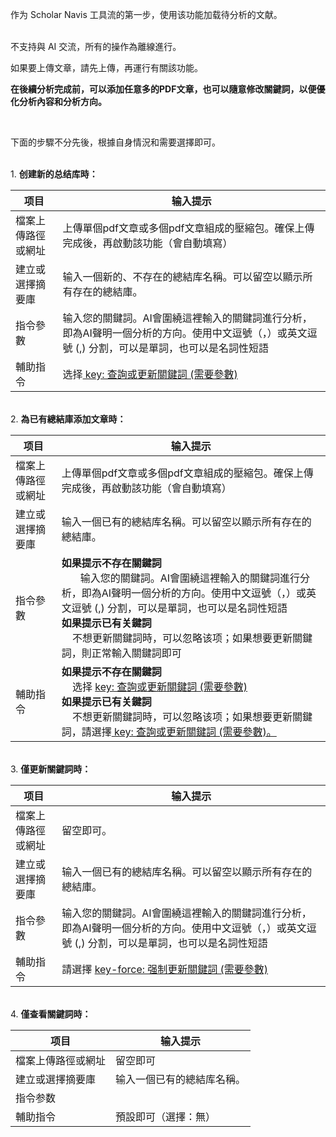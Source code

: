 作为 Scholar Navis 工具流的第一步，使用该功能加载待分析的文献。

<br>不支持與 AI 交流，所有的操作為離線進行。

如果要上傳文章，請先上傳，再運行有關該功能。

**在後續分析完成前，可以添加任意多的PDF文章，也可以隨意修改關鍵詞，以便優化分析內容和分析方向。** 

<br>

下面的步驟不分先後，根據自身情況和需要選擇即可。

<br>1. **创建新的总结库時：**

| 项目        | 输入提示                                                                          |
| --------- | ----------------------------------------------------------------------------- |
| 檔案上傳路徑或網址 | 上傳單個pdf文章或多個pdf文章組成的壓縮包。確保上傳完成後，再啟動該功能（會自動填寫）                                 |
| 建立或選擇摘要庫  | 输入一個新的、不存在的總結库名稱。可以留空以顯示所有存在的總結庫。                                             |
| 指令參數      | 输入您的關鍵詞。AI會圍繞這裡輸入的關鍵詞進行分析，即為AI聲明一個分析的方向。使用中文逗號（，）或英文逗號 (,) 分割，可以是單詞，也可以是名詞性短語 |
| 輔助指令      | 选择<u> key: 查詢或更新關鍵詞 (需要參數)</u>                                                |

<br>2. **為已有總結庫添加文章時：**

| 项目        | 输入提示                                                                                                                                                                              |
| --------- | --------------------------------------------------------------------------------------------------------------------------------------------------------------------------------- |
| 檔案上傳路徑或網址 | 上傳單個pdf文章或多個pdf文章組成的壓縮包。確保上傳完成後，再啟動該功能（會自動填寫）                                                                                                                                     |
| 建立或選擇摘要庫  | 输入一個已有的總結库名稱。可以留空以顯示所有存在的總結庫。                                                                                                                                                     |
| 指令參數      | <b>**如果提示不存在關鍵詞**</b><br>       输入您的關鍵詞。AI會圍繞這裡輸入的關鍵詞進行分析，即為AI聲明一個分析的方向。使用中文逗號（，）或英文逗號 (,) 分割，可以是單詞，也可以是名詞性短語<br><b>**如果提示已有关鍵詞**</b><br>    不想更新關鍵詞時，可以忽略该项；如果想要更新關鍵詞，則正常輸入關鍵詞即可 |
| 輔助指令      | **如果提示不存在關鍵詞**</b><br>    选择 <u>key: 查詢或更新關鍵詞 (需要參數)</u><br><b>****如果提示已有关鍵詞****</b><br>    不想更新關鍵詞時，可以忽略该项；如果想要更新關鍵詞，請選擇<u> key: 查詢或更新關鍵詞 (需要參數)。</u>                            |

<br>3. **僅更新關鍵詞時：**

| 项目        | 输入提示                                                                          |
| --------- | ----------------------------------------------------------------------------- |
| 檔案上傳路徑或網址 | 留空即可。                                                                         |
| 建立或選擇摘要庫  | 输入一個已有的總結库名稱。可以留空以顯示所有存在的總結庫。                                                 |
| 指令參數      | 输入您的關鍵詞。AI會圍繞這裡輸入的關鍵詞進行分析，即為AI聲明一個分析的方向。使用中文逗號（，）或英文逗號 (,) 分割，可以是單詞，也可以是名詞性短語 |
| 輔助指令      | 請選擇 <u>key-force: 强制更新關鍵詞 (需要參數)</u>                                          |

<br>4. **僅查看關鍵詞時：**

| 项目        | 输入提示          |
| --------- | ------------- |
| 檔案上傳路徑或網址 | 留空即可          |
| 建立或選擇摘要庫  | 输入一個已有的總結库名稱。 |
| 指令参数      |               |
| 輔助指令      | 預設即可（選擇：無）    |
